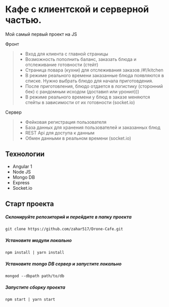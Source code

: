 # Кафе с клиентской и серверной частью.

Мой самый первый проект на JS

Фронт
> * Вход для клиента с главной страницы
> * Возможность пополнить баланс, заказать блюда и отслеживание готовности (стейт)
> * Страница повара (кухни) для отслеживания заказов /#!/kitchen
> * В режиме реального времени заказанные блюда появляются в списке. Нужно выбрать блюдо для начала приготовдения.
> * После приготовления, блюдо отдается в логистику (сторонний бек) с рандомным исходом (доставил или уронил)))
> * В режиме реального времени у блюд в заказе меняются стейты в зависимости от их готовности (socket.io)

Сервер
> * Фейковая регистрация пользователя
> * База данных для хранения пользователей и заказанных блюд
> * REST Api для доступа к данным
> * Обмен данными в реальном времени (socket.io)

## Технологии

* Angular 1
* Node JS
* Mongo DB
* Express
* Socket.io

## Старт проекта

##### Склонируйте репозиторий и перейдите в папку проекта

```
git clone https://github.com/zahar517/Drone-Cafe.git
```

##### Установите модули локально

```
npm install | yarn install
```

##### Установите mongo DB сервер и запустите локально

```
mongod --dbpath path/to/db
```

##### Запустите сборку проекта

```
npm start | yarn start
```

